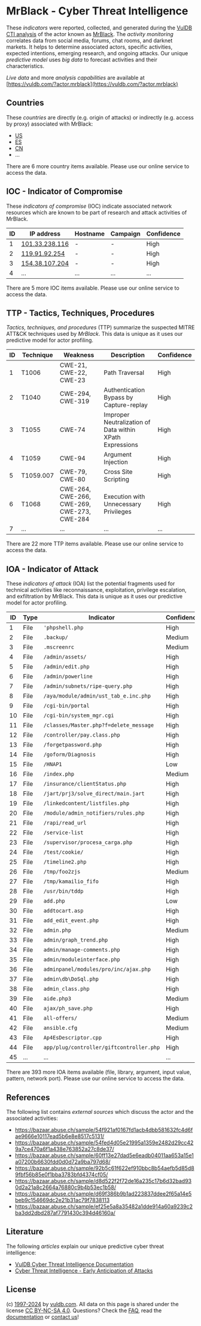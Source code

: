 # MrBlack - Cyber Threat Intelligence

These _indicators_ were reported, collected, and generated during the [VulDB CTI analysis](https://vuldb.com/?kb.cti) of the actor known as [MrBlack](https://vuldb.com/?actor.mrblack). The _activity monitoring_ correlates data from social media, forums, chat rooms, and darknet markets. It helps to determine associated actors, specific activities, expected intentions, emerging research, and ongoing attacks. Our unique _predictive model_ uses _big data_ to forecast activities and their characteristics.

_Live data_ and more _analysis capabilities_ are available at [https://vuldb.com/?actor.mrblack](https://vuldb.com/?actor.mrblack)

## Countries

These _countries_ are directly (e.g. origin of attacks) or indirectly (e.g. access by proxy) associated with MrBlack:

* [US](https://vuldb.com/?country.us)
* [ES](https://vuldb.com/?country.es)
* [CN](https://vuldb.com/?country.cn)
* ...

There are 6 more country items available. Please use our online service to access the data.

## IOC - Indicator of Compromise

These _indicators of compromise_ (IOC) indicate associated network resources which are known to be part of research and attack activities of MrBlack.

ID | IP address | Hostname | Campaign | Confidence
-- | ---------- | -------- | -------- | ----------
1 | [101.33.238.116](https://vuldb.com/?ip.101.33.238.116) | - | - | High
2 | [119.91.92.254](https://vuldb.com/?ip.119.91.92.254) | - | - | High
3 | [154.38.107.204](https://vuldb.com/?ip.154.38.107.204) | - | - | High
4 | ... | ... | ... | ...

There are 5 more IOC items available. Please use our online service to access the data.

## TTP - Tactics, Techniques, Procedures

_Tactics, techniques, and procedures_ (TTP) summarize the suspected MITRE ATT&CK techniques used by _MrBlack_. This data is unique as it uses our predictive model for actor profiling.

ID | Technique | Weakness | Description | Confidence
-- | --------- | -------- | ----------- | ----------
1 | T1006 | CWE-21, CWE-22, CWE-23 | Path Traversal | High
2 | T1040 | CWE-294, CWE-319 | Authentication Bypass by Capture-replay | High
3 | T1055 | CWE-74 | Improper Neutralization of Data within XPath Expressions | High
4 | T1059 | CWE-94 | Argument Injection | High
5 | T1059.007 | CWE-79, CWE-80 | Cross Site Scripting | High
6 | T1068 | CWE-264, CWE-266, CWE-269, CWE-273, CWE-284 | Execution with Unnecessary Privileges | High
7 | ... | ... | ... | ...

There are 22 more TTP items available. Please use our online service to access the data.

## IOA - Indicator of Attack

These _indicators of attack_ (IOA) list the potential fragments used for technical activities like reconnaissance, exploitation, privilege escalation, and exfiltration by MrBlack. This data is unique as it uses our predictive model for actor profiling.

ID | Type | Indicator | Confidence
-- | ---- | --------- | ----------
1 | File | `'phpshell.php` | High
2 | File | `.backup/` | Medium
3 | File | `.mscreenrc` | Medium
4 | File | `/admin/assets/` | High
5 | File | `/admin/edit.php` | High
6 | File | `/admin/powerline` | High
7 | File | `/admin/subnets/ripe-query.php` | High
8 | File | `/aya/module/admin/ust_tab_e.inc.php` | High
9 | File | `/cgi-bin/portal` | High
10 | File | `/cgi-bin/system_mgr.cgi` | High
11 | File | `/classes/Master.php?f=delete_message` | High
12 | File | `/controller/pay.class.php` | High
13 | File | `/forgetpassword.php` | High
14 | File | `/goform/Diagnosis` | High
15 | File | `/HNAP1` | Low
16 | File | `/index.php` | Medium
17 | File | `/insurance/clientStatus.php` | High
18 | File | `/jart/prj3/solve_direct/main.jart` | High
19 | File | `/linkedcontent/listfiles.php` | High
20 | File | `/module/admin_notifiers/rules.php` | High
21 | File | `/rapi/read_url` | High
22 | File | `/service-list` | High
23 | File | `/supervisor/procesa_carga.php` | High
24 | File | `/test/cookie/` | High
25 | File | `/timeline2.php` | High
26 | File | `/tmp/foo2zjs` | Medium
27 | File | `/tmp/kamailio_fifo` | High
28 | File | `/usr/bin/tddp` | High
29 | File | `add.php` | Low
30 | File | `addtocart.asp` | High
31 | File | `add_edit_event.php` | High
32 | File | `admin.php` | Medium
33 | File | `admin/graph_trend.php` | High
34 | File | `admin/manage-comments.php` | High
35 | File | `admin/moduleinterface.php` | High
36 | File | `adminpanel/modules/pro/inc/ajax.php` | High
37 | File | `admin\db\DoSql.php` | High
38 | File | `admin_class.php` | High
39 | File | `aide.php3` | Medium
40 | File | `ajax/ph_save.php` | High
41 | File | `all-offers/` | Medium
42 | File | `ansible.cfg` | Medium
43 | File | `Ap4EsDescriptor.cpp` | High
44 | File | `app/plug/controller/giftcontroller.php` | High
45 | ... | ... | ...

There are 393 more IOA items available (file, library, argument, input value, pattern, network port). Please use our online service to access the data.

## References

The following list contains _external sources_ which discuss the actor and the associated activities:

* https://bazaar.abuse.ch/sample/54f921af0167fd1acb4dbb581632fc4d6fae9666e10117ead5b6e8e8517c5131/
* https://bazaar.abuse.ch/sample/54fed4d05e21995a1359e2482d29cc429a7ce470a6f1a438e763852a27c8de37/
* https://bazaar.abuse.ch/sample/60ff13e27dad5e6eadb04011aa653a15e1a07200b6630fdd0d0d72a9ba797d68/
* https://bazaar.abuse.ch/sample/92b5c61f622ef910bbc8b54aefb5d85d89fbf56b85e0f1bba3783bfd4374cf05/
* https://bazaar.abuse.ch/sample/d8d522f2f72de16a235c17b6d32bad930d2a21a8c2664a76880c9b4b53ec1b58/
* https://bazaar.abuse.ch/sample/d69f386b9b1ad223837ddee2f65a14e5beb9c154669dc2e21b31ac79f7838113
* https://bazaar.abuse.ch/sample/ef25e5a8a35482a1dde914a60a9239c2ba3dd2dbd287af7791430c394d46160a/

## Literature

The following _articles_ explain our unique predictive cyber threat intelligence:

* [VulDB Cyber Threat Intelligence Documentation](https://vuldb.com/?kb.cti)
* [Cyber Threat Intelligence - Early Anticipation of Attacks](https://www.scip.ch/en/?labs.20201022)

## License

(c) [1997-2024](https://vuldb.com/?kb.changelog) by [vuldb.com](https://vuldb.com/?kb.about). All data on this page is shared under the license [CC BY-NC-SA 4.0](https://creativecommons.org/licenses/by-nc-sa/4.0/). Questions? Check the [FAQ](https://vuldb.com/?kb.faq), read the [documentation](https://vuldb.com/?kb) or [contact us](https://vuldb.com/?contact)!
